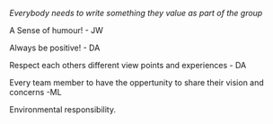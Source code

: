 *Everybody needs to write something they value as part of the group*

A Sense of humour! - JW

Always be positive! - DA

Respect each others different view points and experiences - DA

Every team member to have the oppertunity to share their vision and concerns -ML

Environmental responsibility.
